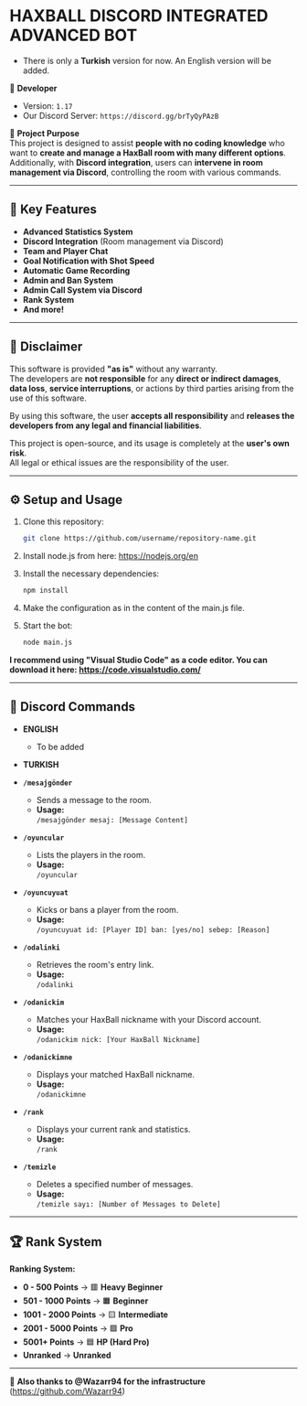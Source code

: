 # HAXBALL DISCORD INTEGRATED ADVANCED BOT

- There is only a **Turkish** version for now. An English version will be added.

🎉 **Developer**  
- Version: `1.17`
- Our Discord Server: `https://discord.gg/brTyQyPAzB`

🎉 **Project Purpose**  
This project is designed to assist **people with no coding knowledge** who want to **create and manage a HaxBall room with many different options**. Additionally, with **Discord integration**, users can **intervene in room management via Discord**, controlling the room with various commands.

---

## 🚀 **Key Features**

- **Advanced Statistics System**
- **Discord Integration** (Room management via Discord)
- **Team and Player Chat**
- **Goal Notification with Shot Speed**
- **Automatic Game Recording**
- **Admin and Ban System**
- **Admin Call System via Discord**
- **Rank System**
- **And more!**

---

## 📜 **Disclaimer**

This software is provided **"as is"** without any warranty.  
The developers are **not responsible** for any **direct or indirect damages**, **data loss**, **service interruptions**, or actions by third parties arising from the use of this software.  

By using this software, the user **accepts all responsibility** and **releases the developers from any legal and financial liabilities**.  

This project is open-source, and its usage is completely at the **user's own risk**.  
All legal or ethical issues are the responsibility of the user.

---

## ⚙️ **Setup and Usage**

1. Clone this repository:
    ```bash
    git clone https://github.com/username/repository-name.git
    ```

2. Install node.js from here: https://nodejs.org/en

3. Install the necessary dependencies:
    ```bash
    npm install
    ```

4. Make the configuration as in the content of the main.js file.

5. Start the bot:
    ```bash
    node main.js
    ```

**I recommend using "Visual Studio Code" as a code editor. You can download it here: https://code.visualstudio.com/**

---

## 📝 **Discord Commands**
- **ENGLISH**
    - To be added

- **TURKISH**

- **`/mesajgönder`**  
  - Sends a message to the room.  
  - **Usage:**  
    `/mesajgönder mesaj: [Message Content]`

- **`/oyuncular`**  
  - Lists the players in the room.  
  - **Usage:**  
    `/oyuncular`

- **`/oyuncuyuat`**  
  - Kicks or bans a player from the room.  
  - **Usage:**  
    `/oyuncuyuat id: [Player ID] ban: [yes/no] sebep: [Reason]`

- **`/odalinki`**  
  - Retrieves the room's entry link.  
  - **Usage:**  
    `/odalinki`

- **`/odanickim`**  
  - Matches your HaxBall nickname with your Discord account.  
  - **Usage:**  
    `/odanickim nick: [Your HaxBall Nickname]`

- **`/odanickimne`**  
  - Displays your matched HaxBall nickname.  
  - **Usage:**  
    `/odanickimne`

- **`/rank`**  
  - Displays your current rank and statistics.  
  - **Usage:**  
    `/rank`

- **`/temizle`**  
  - Deletes a specified number of messages.  
  - **Usage:**  
    `/temizle sayı: [Number of Messages to Delete]`

---

## 🏆 **Rank System**

**Ranking System:**

- **0 - 500 Points** → 🟥  **Heavy Beginner**
- **501 - 1000 Points** → 🟧  **Beginner**
- **1001 - 2000 Points** → 🟨  **Intermediate**
- **2001 - 5000 Points** → 🟩  **Pro**
- **5001+ Points** → 🟦  **HP (Hard Pro)**
- **Unranked** → **Unranked**

---

🎉 **Also thanks to @Wazarr94 for the infrastructure** (https://github.com/Wazarr94)
